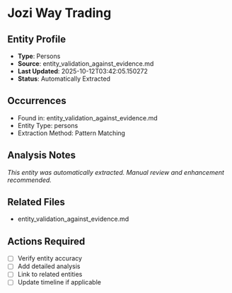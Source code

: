 # Jozi Way Trading

## Entity Profile
- **Type**: Persons
- **Source**: entity_validation_against_evidence.md
- **Last Updated**: 2025-10-12T03:42:05.150272
- **Status**: Automatically Extracted

## Occurrences
- Found in: entity_validation_against_evidence.md
- Entity Type: persons
- Extraction Method: Pattern Matching

## Analysis Notes
*This entity was automatically extracted. Manual review and enhancement recommended.*

## Related Files
- entity_validation_against_evidence.md

## Actions Required
- [ ] Verify entity accuracy
- [ ] Add detailed analysis
- [ ] Link to related entities
- [ ] Update timeline if applicable
